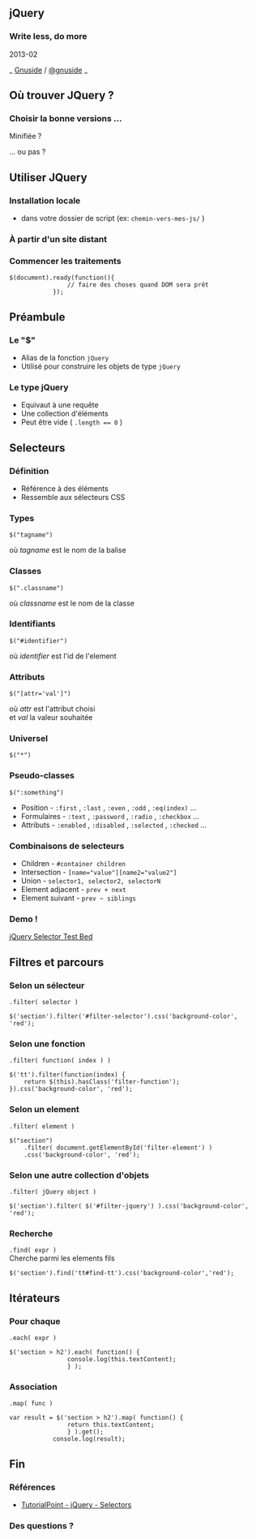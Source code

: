 ## jQuery

### Write less, do more

  
  

2013-02

  
  
_ [Gnuside](http://www.gnuside.com) / [@gnuside](http://twitter.com/gnuside) _

## Où trouver JQuery ?

### Choisir la bonne versions ...

Minifiée ?

... ou pas ?

## Utiliser JQuery

### Installation locale

  * dans votre dossier de script (ex: `chemin-vers-mes-js/` ) 

    
    
    <script type="text/javascript" 
                	src="chemin-vers-mes-js/jquery.js">
                </script>

### À partir d'un site distant

### Commencer les traitements

    
    
    $(document).ready(function(){
                	// faire des choses quand DOM sera prêt
                });

## Préambule

### Le "$"

  * Alias de la fonction `jQuery`
  * Utilisé pour construire les objets de type `jQuery`

### Le type jQuery

  * Equivaut à une requête
  * Une collection d'éléments
  * Peut être vide ( `.length == 0` ) 

## Selecteurs

### Définition

  * Référence à des éléments
  * Ressemble aux sélecteurs CSS

### Types

`$("tagname")`

où _tagname_ est le nom de la balise

### Classes

`$(".classname")`

où _classname_ est le nom de la classe

### Identifiants

`$("#identifier")`

où _identifier_ est l'id de l'element

### Attributs

`$("[attr='val']")`

où _attr_ est l'attribut choisi  
et _val_ la valeur souhaitée

### Universel

`$("*")`

### Pseudo-classes

`$(":something")`  

  

  * Position - `:first` , `:last` , `:even` , `:odd` , `:eq(index)` ... 
  * Formulaires - `:text` , `:password` , `:radio` , `:checkbox` ... 
  * Attributs - `:enabled` , `:disabled` , `:selected` , `:checked` ... 

### Combinaisons de selecteurs

  * Children - `#container children`
  * Intersection - `[name="value"][name2="value2"]`
  * Union - `selector1, selector2, selectorN`
  * Element adjacent - `prev + next`
  * Element suivant - `prev ~ siblings`

### Demo !

[jQuery Selector Test
Bed](http://files.sawmac.com/js1e/chapter05/selectors.html)

## Filtres et parcours

### Selon un sélecteur

`.filter( selector )`

    
    
    $('section').filter('#filter-selector').css('background-color', 'red');

### Selon une fonction

`.filter( function( index ) )`

    
    
    $('tt').filter(function(index) {
    	return $(this).hasClass('filter-function');
    }).css('background-color', 'red');

### Selon un element

`.filter( element )`

    
    
    $("section")
    	.filter( document.getElementById('filter-element') )
    	.css('background-color', 'red');

### Selon une autre collection d'objets

`.filter( jQuery object )`

    
    
    $('section').filter( $('#filter-jquery') ).css('background-color', 'red');

### Recherche

`.find( expr )`  
Cherche parmi les elements fils

    
    
    $('section').find('tt#find-tt').css('background-color','red');

## Itérateurs

### Pour chaque

`.each( expr )`

    
    
    $('section > h2').each( function() { 
                	console.log(this.textContent); 
                	} );

### Association

`.map( func )`

    
    
    var result = $('section > h2').map( function() { 
                	return this.textContent; 
                	} ).get();
                console.log(result);
                

## Fin

### Références

  * [TutorialPoint - jQuery - Selectors](http://www.tutorialspoint.com/jquery/jquery-selectors.htm)

### Des questions ?

